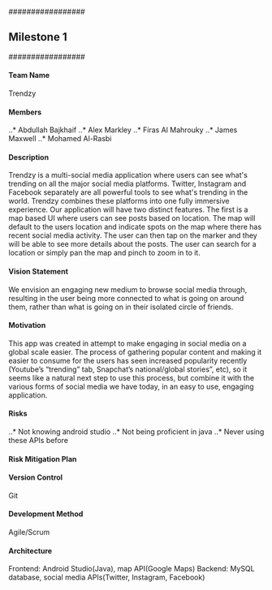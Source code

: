 #################
##  Milestone 1  
#################

#### Team Name
Trendzy

#### Members
..* Abdullah Bajkhaif
..* Alex Markley
..* Firas Al Mahrouky
..* James Maxwell
..* Mohamed Al-Rasbi
          
#### Description 
Trendzy is a multi-social media application where users can see what's trending on all the major social media platforms.     Twitter, Instagram and Facebook separately are all powerful tools to see what's trending in the world. Trendzy combines these platforms into one fully immersive experience. Our application will have two distinct features. The first is a map based UI where users can see posts based on location. The map will default to the users location and indicate spots on the map where there has recent social media activity. The user can then tap on the marker and they will be able to see more details about the posts. The user can search for a location or simply pan the map and pinch to zoom in to it.

#### Vision Statement 
We envision an engaging new medium to browse social media through, resulting in the user being more connected to what is going on around them, rather than what is going on in their isolated circle of friends.

#### Motivation
This app was created in attempt to make engaging in social media on a global scale easier. The process of gathering popular content and making it easier to consume for the users has seen increased popularity recently (Youtube’s “trending” tab, Snapchat’s national/global stories”, etc), so it seems like a natural next step to use this process, but combine it with the various forms of social media we have today, in an easy to use, engaging application.

#### Risks
..* Not knowing android studio 
..* Not being proficient in java 
..* Never using these APIs before
        
#### Risk Mitigation Plan


#### Version Control
Git

#### Development Method
Agile/Scrum

#### Architecture
Frontend: Android Studio(Java), map API(Google Maps)
Backend: MySQL database, social media APIs(Twitter, Instagram, Facebook)
